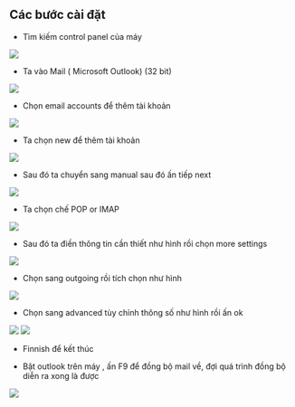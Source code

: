 ## Các bước cài đặt 
- Tìm kiếm control panel của máy

<img src="img/1.png"> 

- Ta vào Mail ( Microsoft Outlook) (32 bit)

<img src="img/2.png"> 

- Chọn email accounts để thêm tài khoản

<img src="img/3.png"> 

- Ta chọn new để thêm tài khoản

<img src="img/4.png"> 

- Sau đó ta chuyển sang manual sau đó ấn tiếp next

<img src="img/7.png"> 

- Ta chọn chế POP or IMAP

<img src="img/8.png"> 

- Sau đó ta điền thông tin cần thiết như hình rồi chọn more settings

<img src="img/10.png"> 

- Chọn sang outgoing rồi tích chọn như hình

<img src="img/11.png"> 

- Chọn sang advanced tùy chỉnh thông số như hình rồi ấn ok

<img src="img/12.png"> 

<img src="img/13.PNG"> 

- Finnish để kết thúc

- Bật outlook trên máy , ấn F9 để đồng bộ mail về, đợi quá trình đồng bộ diễn ra xong là được

<img src="img/14.PNG"> 




